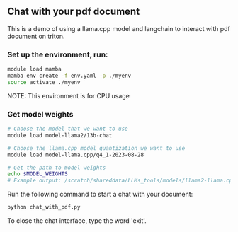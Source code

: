 ## Chat with your pdf document

This is a demo of using a llama.cpp model and langchain to interact with pdf document on triton.

### Set up the environment, run:

```sh
module load mamba
mamba env create -f env.yaml -p ./myenv
source activate ./myenv
```
NOTE: This environment is for CPU usage

### Get model weights 
```sh
# Choose the model that we want to use
module load model-llama2/13b-chat

# Choose the llama.cpp model quantization we want to use
module load model-llama.cpp/q4_1-2023-08-28

# Get the path to model weights
echo $MODEL_WEIGHTS
# Example output: /scratch/shareddata/LLMs_tools/models/llama2-llama.cpp-2023-08-28/llama-2-13b-chat/ggml-model-q4_1.gguf
```

Run the following command to start a chat with your document:
```sh
python chat_with_pdf.py
```

To close the chat interface, type the word 'exit'.
